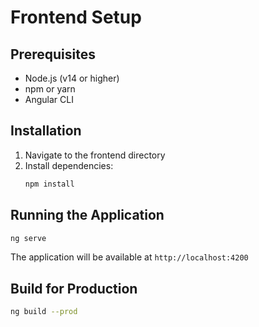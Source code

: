 # Frontend Setup

## Prerequisites
- Node.js (v14 or higher)
- npm or yarn
- Angular CLI

## Installation
1. Navigate to the frontend directory
2. Install dependencies:
   ```bash
   npm install
   ```

## Running the Application
```bash
ng serve
```

The application will be available at `http://localhost:4200`

## Build for Production
```bash
ng build --prod
```